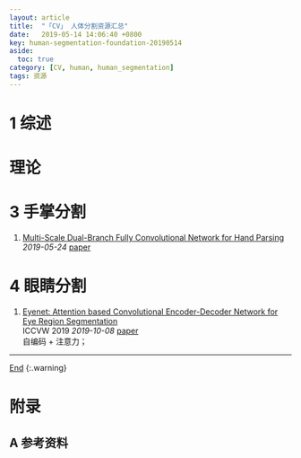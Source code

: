 ```yaml
---
layout: article
title:  "「CV」 人体分割资源汇总"
date:   2019-05-14 14:06:40 +0800
key: human-segmentation-foundation-20190514
aside:
  toc: true
category: [CV, human, human_segmentation]
tags: 资源
---
```

<span id='head'></span>  

<!--more-->

# 1 综述  
# 理论

# 3 手掌分割
1. [Multi-Scale Dual-Branch Fully Convolutional Network for Hand Parsing](http://cn.arxiv.org/abs/1905.10100)   
*2019-05-24* [paper](https://arxiv.org/abs/1905.10100)      

# 4 眼睛分割
1. [Eyenet: Attention based Convolutional Encoder-Decoder Network for Eye Region Segmentation](http://cn.arxiv.org/abs/1910.03274)    
ICCVW 2019 *2019-10-08* [paper](https://arxiv.org/abs/1910.03274)    
自编码 + 注意力；    

-------------------  
[End](#head)
{:.warning}  


# 附录
## A 参考资料
